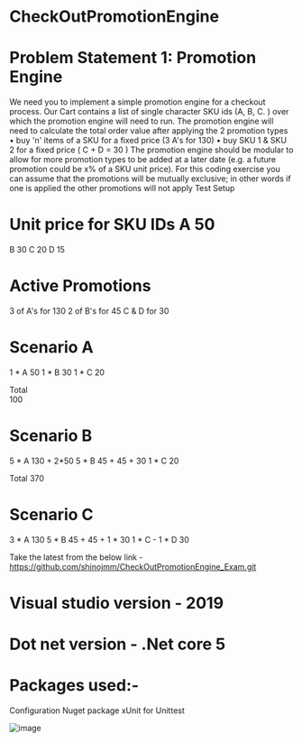 # CheckOutPromotionEngine


# Problem Statement 1: Promotion Engine
We need you to implement a simple promotion engine for a checkout process. Our Cart contains a list of single character SKU ids (A, B, C.	) over which the promotion engine will need to run.
The promotion engine will need to calculate the total order value after applying the 2 promotion types
•	buy 'n' items of a SKU for a fixed price (3 A's for 130)
•	buy SKU 1 & SKU 2 for a fixed price ( C + D = 30 )
The promotion engine should be modular to allow for more promotion types to be added at a later date (e.g. a future promotion could be x% of a SKU unit price). For this coding exercise you can assume that the promotions will be mutually exclusive; in other words if one is applied the other promotions will not apply
Test Setup
# Unit price for SKU IDs A	50
B	30
C	20
D	15

# Active Promotions
3 of A's for 130
2 of B's for 45 C & D for 30

# Scenario A
1	* A	50
1	* B	30
1	* C	20

Total		
100
# Scenario	B	
5 * A		130 + 2*50
5 * B		45 + 45 + 30
1 * C		20

Total	370

# Scenario C
3	* A	130
5	* B	45 + 45 + 1 * 30
1	* C	-
1	* D	30


Take the latest from the below link - https://github.com/shinojmm/CheckOutPromotionEngine_Exam.git

# Visual studio version - 2019
# Dot net version - .Net core 5

# Packages used:-
Configuration Nuget package
xUnit for Unittest

![image](https://user-images.githubusercontent.com/17158147/129192658-46415519-7470-4ec9-91bf-79c93a4eb07e.png)


 
